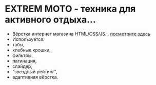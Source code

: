 # EXTREM MOTO - техника для активного отдыха...
- Вёрстка интернет магазина HTML/CSS/JS... [посмотрите здесь](https://evgeniymurygin.github.io/EXTREM-MOTO/)
- Используется:
- табы,
- хлебные крошки,
- фильтры,
- пагинация,
- слайдер,
- "звездный рейтинг",
- адаптивная вёрстка.
